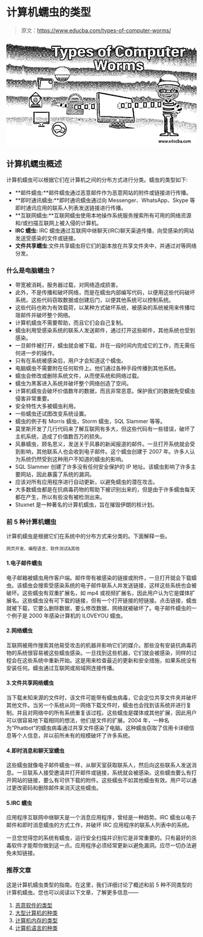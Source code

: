 # 计算机蠕虫的类型

> 原文：<https://www.educba.com/types-of-computer-worms/>

![Types of Computer Worms](img/7c02cb8ebdf10c68e83fb32154c583c9.png)



## 计算机蠕虫概述

计算机蠕虫可以根据它们在计算机之间的分布方式进行分类。蠕虫的类型如下:

*   **邮件蠕虫:**邮件蠕虫通过恶意邮件作为恶意网站的附件或链接进行传播。
*   **即时通讯蠕虫:**即时通讯蠕虫通过向 Messenger、WhatsApp、Skype 等即时通讯应用的联系人列表发送链接进行传播。
*   **互联网蠕虫:**互联网蠕虫使用本地操作系统服务搜索所有可用的网络资源和/或扫描互联网上被入侵的计算机。
*   **IRC 蠕虫:** IRC 蠕虫通过互联网中继聊天(IRC)聊天渠道传播，向受感染的网站发送受感染的文件或链接。
*   **文件共享蠕虫**:文件共享蠕虫将它们的副本放在共享文件夹中，并通过对等网络分发。

### 什么是电脑蠕虫？

*   带宽被消耗，服务器过载，对网络造成损害。
*   此外，不是传播和破坏网络，而是在蠕虫内部编写代码，以便用这些代码破坏系统。这些代码窃取数据或创建后门，以便其他系统可以控制系统。
*   这些代码也称为有效载荷，以某种方式破坏系统，被感染的系统被用来传播垃圾邮件并破坏整个网络。
*   计算机蠕虫不需要帮助，而且它们会自己复制。
*   蠕虫利用受感染系统的联系人发送邮件，通过打开这些邮件，其他系统也受到感染。
*   一旦邮件被打开，蠕虫就会被下载，并在一段时间内完成它的工作，而无需任何进一步的操作。
*   只有在系统被感染后，用户才会知道这个蠕虫。
*   电脑蠕虫不需要附在任何软件上。他们通过各种手段传播到其他系统。
*   蠕虫会修改或删除系统文件，从而使系统和网络过载。
*   蠕虫为黑客进入系统并破坏整个网络创造了空间。
*   计算机蠕虫会破坏价值数年的数据，而且非常恶意。保护我们的数据免受蠕虫侵害非常重要。
*   安全特性大多被蠕虫利用。
*   一些蠕虫还试图改变系统设置。
*   蠕虫的例子有 Morris 蠕虫，Storm 蠕虫，SQL Slammer 等等。
*   莫里斯开发了几行代码来了解互联网有多大，但这些代码有一些错误，破坏了主机系统，造成了价值数百万的损失。
*   风暴蠕虫，顾名思义，发送关于风暴的新闻报道的邮件。一旦打开系统就会受到影响，其他联系人也会收到电子邮件。这个蠕虫创建于 2007 年。许多人认为系统仍然受到这种用户不知道的蠕虫的影响。
*   SQL Slammer 创建了许多没有任何安全保护的 IP 地址。该蠕虫影响了许多主要网站，因此暴露了系统的漏洞。
*   应该对所有应用程序进行自动更新，以避免蠕虫的潜在攻击。
*   大多数蠕虫都是在抗病毒药物的帮助下被识别出来的，但是由于许多蠕虫每天都在产生，所以有些没有被检测出来。
*   Stuxnet 是一种著名的计算机蠕虫，旨在摧毁伊朗的核计划。

### 前 5 种计算机蠕虫

计算机蠕虫是根据它们在系统中的分布方式来分类的。下面解释一些。

<small>网页开发、编程语言、软件测试&其他</small>

#### 1.电子邮件蠕虫

电子邮箱被蠕虫用作客户端。邮件带有被感染的链接或附件，一旦打开就会下载蠕虫。该蠕虫会搜索受感染系统的电子邮件联系人并发送链接，这样这些系统也会被破坏。这些蠕虫有双重扩展名，如 mp4 或视频扩展名，因此用户认为它是媒体扩展名。这些蠕虫没有可下载的链接，但有一个打开链接的短链接。点击链接，蠕虫就被下载，它要么删除数据，要么修改数据，网络就被破坏了。电子邮件蠕虫的一个例子是 2000 年感染计算机的 ILOVEYOU 蠕虫。

#### 2.网络蠕虫

互联网被用作搜索其他易受攻击的机器并影响它们的媒介。那些没有安装抗病毒药物的系统很容易被这些蠕虫感染。一旦找到这些机器，它们就会被感染，同样的过程会在这些系统中重新开始。这是用来检查最近的更新和安全措施，如果系统没有安装任何。蠕虫通过互联网或局域网连接传播。

#### 3.文件共享网络蠕虫

当下载未知来源的文件时，该文件可能带有蠕虫病毒，它会定位共享文件夹并破坏其他文件。当另一个系统从同一网络下载文件时，蠕虫也会找到该系统并进行复制。并且对网络中的所有系统重复该过程。这些蠕虫是媒体或其他扩展，因此用户可以很容易地下载相同的想法，他们是文件的扩展。2004 年，一种名为“Phatbot”的蠕虫病毒通过共享文件感染了电脑。这种蠕虫窃取了信用卡详细信息等个人信息，并以前所未有的规模破坏了许多系统。

#### 4.即时消息和聊天室蠕虫

这些蠕虫就像电子邮件蠕虫一样，从聊天室获取联系人，然后向这些联系人发送消息。一旦联系人接受邀请并打开邮件或链接，系统就会被感染。这些蠕虫要么有打开网站的链接，要么有可供下载的附件。这些蠕虫不如其他蠕虫有效。用户可以通过更改密码和删除邮件来消灭这些蠕虫。

#### 5.IRC 蠕虫

应用程序互联网中继聊天是一个消息应用程序，曾经是一种趋势。IRC 蠕虫以电子邮件和即时消息蠕虫的方式工作，并破坏 IRC 应用程序的联系人列表中的系统。

一旦您觉得您的系统有蠕虫，运行安全扫描并识别它是非常重要的。只有最好的杀毒软件才能帮你做到这一点。应用程序必须经常更新以避免漏洞。应尽一切办法避免未知链接。

### 推荐文章

这是计算机蠕虫类型的指南。在这里，我们详细讨论了概述和前 5 种不同类型的计算机蠕虫。您也可以阅读以下文章，了解更多信息——

1.  [恶意软件的类型](https://www.educba.com/types-of-malware/)
2.  [大型计算机的种类](https://www.educba.com/types-of-mainframe-computers/)
3.  [计算机内存的类型](https://www.educba.com/types-of-memory-in-computer/)
4.  [计算机语言的种类](https://www.educba.com/types-of-computer-language/)





